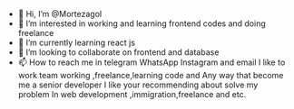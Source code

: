 - 👋 Hi, I’m @Mortezagol
- 👀 I’m interested in working and learning frontend  codes and doing freelance
- 🌱 I’m currently learning react js
- 💞️ I’m looking to collaborate on frontend and database 
- 📫 How to reach me in telegram WhatsApp Instagram  and email
I like to work team working ,freelance,learning code and 
Any way that become me a senior developer
I like your recommending about solve my problem
In web development ,immigration,freelance and etc.
<!---
Mortezagol/Mortezagol is a ✨ special ✨ repository because its `README.md` (this file) appears on your GitHub profile.
You can click the Preview link to take a look at your changes.
--->
